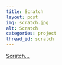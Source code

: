 ```yaml
---
title: Scratch
layout: post
img: scratch.jpg
alt: Scratch
categories: project
thread_id: scratch
---
```


[scratch]: https://scratch.mit.edu/

[Scratch...][scratch]
